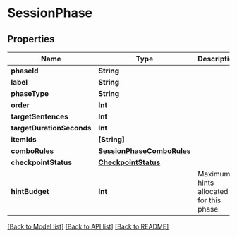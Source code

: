 # SessionPhase

## Properties
Name | Type | Description | Notes
------------ | ------------- | ------------- | -------------
**phaseId** | **String** |  | 
**label** | **String** |  | 
**phaseType** | **String** |  | 
**order** | **Int** |  | 
**targetSentences** | **Int** |  | 
**targetDurationSeconds** | **Int** |  | 
**itemIds** | **[String]** |  | 
**comboRules** | [**SessionPhaseComboRules**](SessionPhaseComboRules.md) |  | 
**checkpointStatus** | [**CheckpointStatus**](CheckpointStatus.md) |  | [optional] 
**hintBudget** | **Int** | Maximum hints allocated for this phase. | [optional] 

[[Back to Model list]](../README.md#documentation-for-models) [[Back to API list]](../README.md#documentation-for-api-endpoints) [[Back to README]](../README.md)


